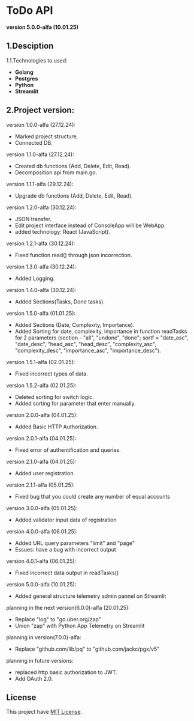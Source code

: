 # ToDo API
**version 5.0.0-alfa (10.01.25)**

## 1.Desciption
1.1.Technologies to used:
  - **Golang**
  - **Postgres**
  - **Python**
  - **Streamlit**

## 2.Project version:
  version 1.0.0-alfa (27.12.24):
  - Marked project structure.
  - Connected DB.

  version 1.1.0-alfa (27.12.24):
  - Created db functions (Add, Delete, Edit, Read).
  - Decomposition api from main.go.

  version 1.1.1-alfa (29.12.24):
  - Upgrade db functions (Add, Delete, Edit, Read).

  version 1.2.0-alfa (30.12.24):
  - JSON transfer.
  - Edit project interface instead of ConsoleApp will be WebApp.
  - added technology: React (JavaScript).

  version 1.2.1-alfa (30.12.24):
  - Fixed function read() through json incorrection.

  version 1.3.0-alfa (30.12.24):
  - Added Logging.

  version 1.4.0-alfa (30.12.24):
  - Added Sections(Tasks, Done tasks).

  version 1.5.0-alfa (01.01.25):
  - Added Sections (Date, Complexity, Importance).
  - Added Sorting for date, complexity, importance in function readTasks for 2 parameters (section - "all", "undone", "done";
  sortf = "date_asc", "date_desc", "head_asc", "head_desc", "complexity_asc", "complexity_desc", "importance_asc", "importance_desc").

  version 1.5.1-alfa (02.01.25):
  - Fixed incorrect types of data.

  version 1.5.2-alfa (02.01.25):
  - Deleted sorting for switch logic.
  - Added sorting for parameter that enter manually.

  version 2.0.0-alfa (04.01.25):
  - Added Basic HTTP Authorization.

  version 2.0.1-alfa (04.01.25):
  - Fixed error of authentification and queries.

  version 2.1.0-alfa (04.01.25):
  - Added user registration.

  version 2.1.1-alfa (05.01.25):
  - Fixed bug that you could create any number of equal accounts

  version 3.0.0-alfa (05.01.25):
  - Added validator input data of registration

  version 4.0.0-alfa (06.01.25):
  - Added URL query parameters "limit" and "page"
  - Essues: have a bug with incorrect output

  version 4.0.1-alfa (06.01.25):
  - Fixed incorrect data output in readTasks()

  version 5.0.0-alfa (10.01.25):
  - Added general structure telemetry admin pannel on Streamlit

  planning in the next version(6.0.0)-alfa (20.01.25):
  - Replace "log" to "go.uber.org/zap"
  - Union "zap" with Python App Telemetry on Streamlit

  planning in version(7.0.0)-alfa:
  - Replace "github.com/lib/pq" to "github.com/jackc/pgx/v5"

  planning in future versions:
  - replaced http basic authorization to JWT.
  - Add OAuth 2.0.


## License
This project have [MIT License](LICENSE).
